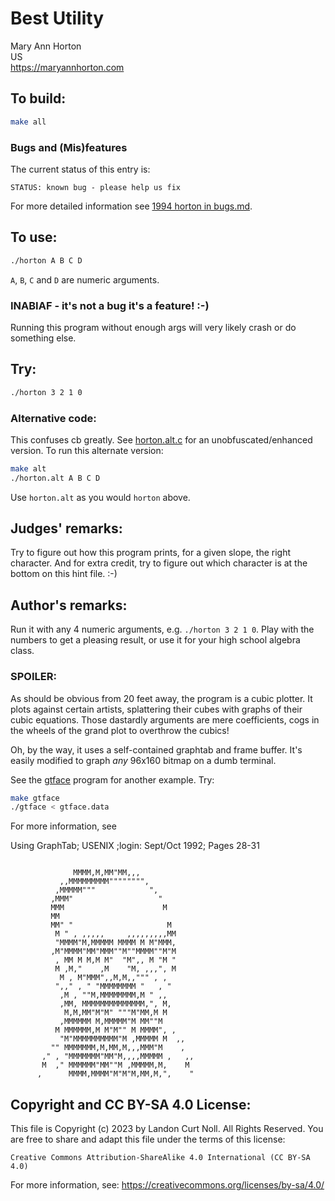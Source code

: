 # Best Utility

Mary Ann Horton\
US\
<https://maryannhorton.com>

## To build:

```sh
make all
```


### Bugs and (Mis)features

The current status of this entry is:

```
STATUS: known bug - please help us fix
```

For more detailed information see [1994 horton in bugs.md](/bugs.md#1994-horton).


## To use:

```sh
./horton A B C D
```

`A`, `B`, `C` and `D` are numeric arguments.

### INABIAF - it's not a bug it's a feature! :-)

Running this program without enough args will very likely crash or do something
else.

## Try:

```sh
./horton 3 2 1 0
```

### Alternative code:

This confuses cb greatly. See [horton.alt.c](horton.alt.c) for an unobfuscated/enhanced
version. To run this alternate version:

```sh
make alt
./horton.alt A B C D
```

Use `horton.alt` as you would `horton` above.


## Judges' remarks:

Try to figure out how this program prints, for a given slope, the
right character.  And for extra credit, try to figure out which
character is at the bottom on this hint file.  :-)

## Author's remarks:

Run it with any 4 numeric arguments, e.g. `./horton 3 2 1 0`.  Play with the
numbers to get a pleasing result, or use it for your high school algebra
class.

### SPOILER:

As should be obvious from 20 feet away, the program is a cubic plotter.
It plots against certain artists, splattering their cubes with graphs
of their cubic equations.  Those dastardly arguments are mere coefficients,
cogs in the wheels of the grand plot to overthrow the cubics!

Oh, by the way, it uses a self-contained graphtab and frame buffer.
It's easily modified to graph *any* 96x160 bitmap on a dumb terminal.

See the [gtface](gtface.c) program for another example.  Try:

```sh
make gtface
./gtface < gtface.data
```

For more information, see

Using GraphTab; USENIX ;login:
Sept/Oct 1992; Pages 28-31

```

              MMMM,M,MM"MM,,,
           ,,MMMMMMMMM"""""""",
          ,MMMMM"""            ",
         ,MMM"                   "
         MMM                      M
         MM
         MM" "                     M
          M " , ,,,,,     ,,,,,,,,,MM
          "MMMM"M,MMMMM MMMM M M"MMM,
         ,M"MMMM"MM"MMM""M""MMMM""M"M
          , MM M M,M M"  "M",, M "M "
          M ,M,"    ,M    "M, ,,,", M
           M , M"MMM",,M,M,,""" , ,
          ",," , " "MMMMMMMM "   , "
           ,M , ""M,MMMMMMMM,M " ,,
           ,MM, MMMMMMMMMMMMMM,", M,
            M,M,MM"M"M" """M"MM,M M
           ,MMMMMM M,MMMMM"M MM""M
          M MMMMMM,M M"M"" M MMMM", ,
           "M"MMMMMMMMMM"M ,MMMMM M  ,,
         "" MMMMMMM,M,MM,M,,,MMM"M    ,
       ," , "MMMMMMM"MM"M,,,,MMMMM ,   ,,
       M  ," MMMMMM"MM""M ,MMMMM,M,    M
      ,      MMMM,MMMM"M"M"M,MM,M,",    "
```

## Copyright and CC BY-SA 4.0 License:

This file is Copyright (c) 2023 by Landon Curt Noll.  All Rights Reserved.
You are free to share and adapt this file under the terms of this license:

    Creative Commons Attribution-ShareAlike 4.0 International (CC BY-SA 4.0)

For more information, see: https://creativecommons.org/licenses/by-sa/4.0/
